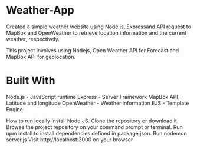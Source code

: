 # Weather-App

Created a simple weather website using Node.js, Expressand  API request to MapBox and OpenWeather to retrieve location information and the current weather, respectively.

This project involves using Nodejs, Open Weather API for Forecast and MapBox API for geolocation.


# Built With
Node.js - JavaScript runtime
Express - Server Framework
MapBox API - Latitude and longitude
OpenWeather - Weather information
EJS - Template Engine



How to run locally Install Node.JS. Clone the repository or download it. Browse the project repository on your command prompt or terminal. Run npm install to install dependencies defined in package.json. Run nodemon server.js Visit http://localhost:3000 on your browser
